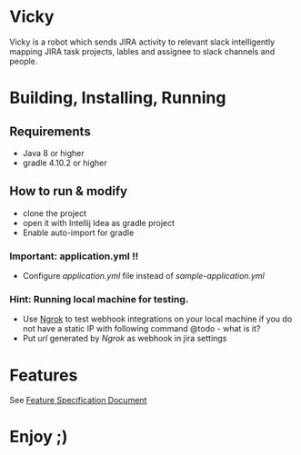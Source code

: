 # Vicky
Vicky is a robot which sends JIRA activity to relevant slack 
intelligently mapping JIRA task projects, lables and assignee to slack channels 
and people.

# Building, Installing, Running
## Requirements
* Java 8 or higher
* gradle 4.10.2 or higher

## How to run & modify
  - clone the project
  - open it with Intellij Idea as gradle project
  - Enable auto-import for gradle

### Important: application.yml !!
  - Configure *application.yml* file instead of *sample-application.yml* 
  
### Hint: Running local machine for testing.
  - Use [Ngrok](https://ngrok.com) to test webhook integrations on your local machine if you do not have a static IP with following command @todo - what is it?
  - Put *url* generated by *Ngrok* as webhook in jira settings

# Features
See [Feature Specification Document](http://bit.ly/vicky-latest)

# Enjoy ;)
